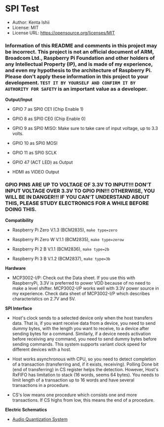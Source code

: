 # SPI Test

* Author: Kenta Ishii
* License: MIT
* License URL: https://opensource.org/licenses/MIT

### Information of this README and comments in this project may be incorrect. This project is not an official document of ARM, Broadcom Ltd., Raspberry Pi Foundation and other holders of any Intellectual Property (IP), and is made of my experience, and even my hypothesis to the architecture of Raspberry Pi. Please don't apply these information in this project to your development. `TEST IT BY YOURSELF AND CONFIRM IT BY AUTHORITY FOR SAFETY` is an important value as a developer.

**Output/Input**

* GPIO 7 as SPI0 CE1 (Chip Enable 1)

* GPIO 8 as SPI0 CE0 (Chip Enable 0)

* GPIO 9 as SPI0 MISO: Make sure to take care of input voltage, up to 3.3 volts. 

* GPIO 10 as SPI0 MOSI

* GPIO 11 as SPI0 SCLK

* GPIO 47 (ACT LED) as Output

* HDMI as VIDEO Output

### GPIO PINS ARE UP TO VOLTAGE OF 3.3V TO INPUT!!! DON'T INPUT VOLTAGE OVER 3.3V TO GPIO PIN!!! OTHERWISE, YOU WILL BE IN DANGER!!! IF YOU CAN'T UNDERSTAND ABOUT THIS, PLEASE STUDY ELECTRONICS FOR A WHILE BEFORE DOING THIS.

**Compatibility**

* Raspberry Pi Zero V.1.3 (BCM2835), `make type=zero`

* Raspberry Pi Zero W V.1.1 (BCM2835), `make type=zerow`

* Raspberry Pi 2 B V.1.1 (BCM2836), `make type=2b`

* Raspberry Pi 3 B V.1.2 (BCM2837), `make type=3b`

**Hardware**

* MCP3002-I/P: Check out the Data sheet. If you use this with RaspberryPi, 3.3V is preferred to power VDD because of no need to make a level shifter. MCP3002-I/P works well with 3.3V power source in my experience. Check data sheet of MCP3002-I/P which describes characteristics on 2.7V and 5V.

**SPI Interface**

* Host's clock sends to a selected device only when the host transfers data. That is, if you want receive data from a device, you need to send dummy bytes, with the length you want to receive, to a device after sending bytes for a command. Similarly, if a device needs activation before receiving any command, you need to send dummy bytes before sending commands. This system supports variant clock speed for different devices with a host.

* Host works asynchronous with CPU, so you need to detect completion of a transaction (transferring and, if it exists, receiving). Polling Done bit (end of transferring) in CS register helps the detection. However, Host's RxFIFO has limitation to stack (16 words, seems 64 bytes). You needs to limit length of a transaction up to 16 words and have several transactions in a procedure.

* CS's low means one procedure which consists one and more transactions. If CS highs from low, this means the end of a procedure.

**Electric Schematics**

* [Audio Quantization System](../schematics/audio_quantization.pdf)
